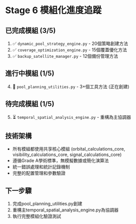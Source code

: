 # Stage 6 模組化進度追蹤

## 已完成模組 (3/5)
1. ✅ `dynamic_pool_strategy_engine.py` - 20個策略創建方法
2. ✅ `coverage_optimization_engine.py` - 15個覆蓋優化方法  
3. ✅ `backup_satellite_manager.py` - 12個備份管理方法

## 進行中模組 (1/5)
4. 🔄 `pool_planning_utilities.py` - 3+個工具方法 (正在創建)

## 待完成模組 (1/5) 
5. ⏳ `temporal_spatial_analysis_engine.py` - 重構為主協調器

## 技術架構
- 所有模組都使用共享核心模組 (orbital_calculations_core, visibility_calculations_core, signal_calculations_core)
- 遵循Grade A學術標準，無模擬數據或簡化演算法
- 統一錯誤處理和統計記錄機制
- 完整的配置管理和參數驗證

## 下一步驟
1. 完成pool_planning_utilities.py創建
2. 重構主temporal_spatial_analysis_engine.py為協調器
3. 執行完整模組化驗證測試